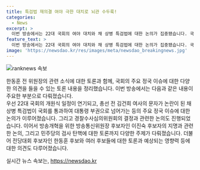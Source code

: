 ```yaml
---
title: 특검법 재의결 여야 극한 대치로 뇌관 수두룩!
categories:
  - News
excerpt: >
  이번 방송에서는 22대 국회의 여야 대치와 채 상병 특검법에 대한 논의가 집중됐습니다. 국회 개원식이 연기된 것과 채 상병 특검법의 통과, 대통령실로의 넘김에 대한 논의가 이어졌습니다. 또한, 경찰수사심의위원회의 결정과 관련하여 이원석 검찰총장의 발언에 대한 논의가 이어졌습니다. 한동훈 후보와 김건희 여사의 문자에 대한 논란과 여당 전당대회 후보들의 관련 이슈에 대한 상세한 논의가 진행됐습니다. 지금까지 방송 내용을 간추려 보고있는데, 클릭하고 싶은 기사 내용으로 충분한 것 같나요?
feature_text: >
  이번 방송에서는 22대 국회의 여야 대치와 채 상병 특검법에 대한 논의가 집중됐습니다. 국회 개원식이 연기된 것과 채 상병 특검법의 통과, 대통령실로의 넘김에 대한 논의가 이어졌습니다. 또한, 경찰수사심의위원회의 결정과 관련하여 이원석 검찰총장의 발언에 대한 논의가 이어졌습니다. 한동훈 후보와 김건희 여사의 문자에 대한 논란과 여당 전당대회 후보들의 관련 이슈에 대한 상세한 논의가 진행됐습니다. 지금까지 방송 내용을 간추려 보고있는데, 클릭하고 싶은 기사 내용으로 충분한 것 같나요?
image: 'https://newsdao.kr/res/images/meta/newsdao_breakingnews.jpg'
---
```


<p><img src="https://newsdao.kr/res/images/meta/newsdao_breakingnews.jpg" alt="ranknews 속보" /></p>

<p>한동훈 전 위원장의 관련 소식에 대한 토론과 함께, 국회의 주요 정국 이슈에 대한 다양한 의견을 들을 수 있는 토론 내용을 정리했습니다. 이번 방송에서는 다음과 같은 내용이 주요한 부분으로 다뤄졌습니다. <br>
우선 22대 국회의 개원식 일정이 연기되고, 총선 전 김건희 여사의 문자가 논란이 된 채 상병 특검법이 국회를 통과하여 대통령 부권으로 넘어가는 등의 주요 정국 이슈에 대한 논의가 이루어졌습니다. 그리고 경찰수사심의위원회의 결정과 관련한 논의도 진행되었습니다. 이어서 방송개혁을 위한 방송통신위원장 후보자인 이진숙 후보자의 지명과 관련한 논의, 그리고 민주당의 검사 탄핵에 대한 토론까지 다양한 주제가 다뤄졌습니다. 더불어 전당대회 후보자인 한동훈 후보와 여러 후보들에 대한 토론과 예상되는 영향력 등에 대한 의견도 다루어졌습니다.</p>
실시간 뉴스 속보는, <a href="https://newsdao.kr" rel="dofollow">https://newsdao.kr</a>


